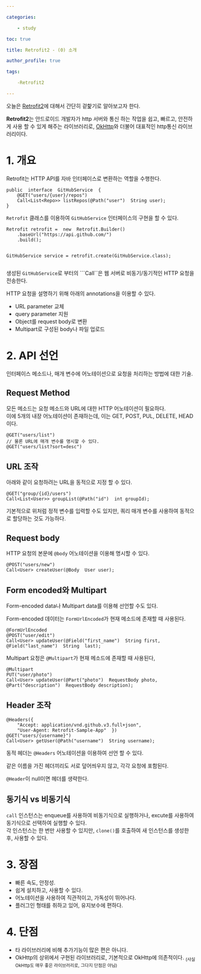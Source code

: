 ```yaml
---

categories:

	- study

toc: true

title: Retrofit2 - (0) 소개

author_profile: true

tags:

	-Retrofit2

---
```


<p>오늘은 <a href="https://square.github.io/retrofit/">Retrofit2</a>에 대해서 간단히 겉핥기로 알아보고자 한다.</p>
<p><strong>Retrofit2</strong>는 안드로이드 개발자가 http 서버와 통신 하는 작업을 쉽고, 빠르고, 안전하게 사용 할 수 있게 해주는 라이브러리로, <a href="https://square.github.io/okhttp/">OkHttp</a>와 더불어 대표적인 http통신 라이브러리이다.</p>
<h1 id="개요">1. 개요</h1>
<p>Retrofit는 HTTP API를 자바 인터페이스로 변환하는 역할을 수행한다.</p>
<pre><code>public  interface  GitHubService  {  
    @GET("users/{user}/repos")  
    Call&lt;List&lt;Repo&gt;&gt; listRepos(@Path("user")  String user);  
}
</code></pre>
<p><code>Retrofit</code> 클래스를 이용하여 <code>GitHubService</code> 인터페이스의 구현을 할 수 있다.</p>
<pre><code>Retrofit retrofit =  new  Retrofit.Builder()  
    .baseUrl("https://api.github.com/")  
    .build();
    
GitHubService service = retrofit.create(GitHubService.class);
</code></pre>
<p>생성된 <code>GitHubService</code>로 부터의 ```Call``은 웹 서버로 비동기/동기적인 HTTP 요청을 전송한다.</p>
<p>HTTP 요청을 설명하기 위해 아래의 annotations을 이용할 수 있다.</p>
<ul>
<li>URL parameter 교체</li>
<li>query parameter 지원</li>
<li>Object를 request body로 변환</li>
<li>Multipart로 구성된 body나 파일 업로드</li>
</ul>
<h1 id="api-선언">2. API 선언</h1>
<p>인터페이스 메소드나, 매개 변수에 어노테이션으로 요청을 처리하는 방법에 대한 기술.</p>
<h2 id="request-method">Request Method</h2>
<p>모든 메소드는 요청 메소드와 URL에 대한 HTTP 어노테이션이 필요하다.<br>
이에 5개의 내장 어노테이션이 존재하는데, 이는 GET, POST, PUL, DELETE, HEAD이다.</p>
<pre><code>@GET("users/list")
// 물론 URL에 매개 변수를 명시할 수 있다.
@GET("users/list?sort=desc")
</code></pre>
<h2 id="url-조작">URL 조작</h2>
<p>아래와 같이 요청하려는 URL을 동적으로 지정 할 수 있다.</p>
<pre><code>@GET("group/{id}/users")
Call&lt;List&lt;User&gt;&gt; groupList(@Path("id")  int groupId);
</code></pre>
<p>기본적으로 위처럼 정적 변수를 입력할 수도 있지만, 쿼리 매개 변수를 사용하여 동적으로 할당하는 것도 가능하다.</p>
<h2 id="request-body">Request body</h2>
<p>HTTP 요청의 본문에 <code>@body</code> 어노테이션을 이용해 명시할 수 있다.</p>
<pre><code>@POST("users/new")
Call&lt;User&gt; createUser(@Body  User user);
</code></pre>
<h2 id="form-encoded와-multipart">Form encoded와 Multipart</h2>
<p>Form-encoded data나 Multipart data를 이용해 선언할 수도 있다.</p>
<p>Form-encoded 데이터는 <code>FormUrlEncoded</code>가 현재 메소드에 존재할 때 사용된다.</p>
<pre><code>@FormUrlEncoded
@POST("user/edit")
Call&lt;User&gt; updateUser(@Field("first_name")  String first,  @Field("last_name")  String  last);
</code></pre>
<p>Multipart 요청은 <code>@Multipart</code>가 현재 메소드에 존재할 때 사용된다,</p>
<pre><code>@Multipart 
PUT("user/photo")  
Call&lt;User&gt; updateUser(@Part("photo")  RequestBody photo,  @Part("description")  RequestBody description);
</code></pre>
<h2 id="header-조작">Header 조작</h2>
<pre><code>@Headers({  
    "Accept: application/vnd.github.v3.full+json",  
    "User-Agent: Retrofit-Sample-App"  })  
@GET("users/{username}")
Call&lt;User&gt; getUser(@Path("username")  String username);
</code></pre>
<p>동적 헤더는 <code>@Headers</code> 어노테이션을 이용하여 선언 할 수 있다.</p>
<p>같은 이름을 가진 헤더끼리도 서로 덮어씌우지 않고, 각각 요청에 포함된다.</p>
<p><code>@Header</code>이 null이면 헤더를 생략한다.</p>
<h2 id="동기식-vs-비동기식">동기식 vs 비동기식</h2>
<p><code>call</code> 인스턴스는 enqueue를 사용하여 비동기식으로 실행하거나, excute를 사용하여 동기식으로 선택하여 실행할 수 있다.<br>
각 인스턴스는 한 번만 사용할 수 있지만, <code>clone()</code>를 호출하여 새 인스턴스를 생성한 후, 사용할 수 있다.</p>
<h1 id="장점">3. 장점</h1>
<ul>
<li>빠른 속도, 안정성.</li>
<li>쉽게 설치하고, 사용할 수 있다.</li>
<li>어노테이션을 사용하여 직관적이고, 가독성이 뛰어나다.</li>
<li>플러그인 형태를 취하고 있어, 유지보수에 편하다.</li>
</ul>
<h1 id="단점">4. 단점</h1>
<ul>
<li>타 라이브러리에 비해 추가기능이 많은 편은 아니다.</li>
<li>OkHttp의 상위에서 구현된 라이브러리로, 기본적으로 OkHttp에 의존적이다. <sub>(사실 OkHttp도 매우 좋은 라이브러리로, 그다지 단점은 아님)</sub></li>
</ul>

